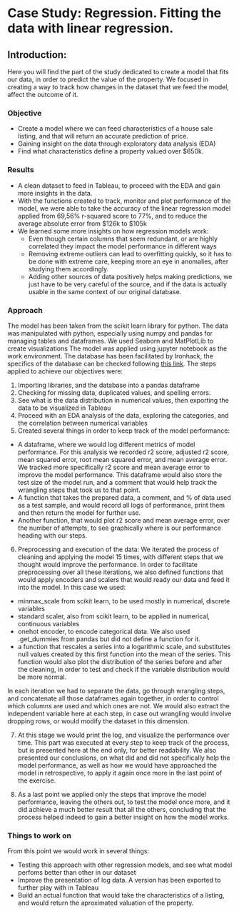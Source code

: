 # Case Study: Regression. Fitting the data with linear regression. 

## Introduction:
Here you will find the part of the study dedicated to create a model that fits our data, in order to predict the value of the property. We focused in creating a way to track how changes in the dataset that we feed the model, affect the outcome of it. 

### Objective
* Create a model where we can feed characteristics of a house sale listing, and that will return an accurate prediction of price.
* Gaining insight on the data through exploratory data analysis (EDA)
* Find what characteristics define a property valued over $650k.  

### Results
* A clean dataset to feed in Tableau, to proceed with the EDA and gain more insights in the data. 
* With the functions created to track, monitor and plot performance of the model, we were able to take the accuracy of the linear regression model applied from 69,56% r-squared score to 77%, and to reduce the average absolute error from $126k to $105k
* We learned some more insights on how regression models work:
	* Even though certain columns that seem redundant, or are highly correlated they impact the model performance in different ways 
	* Removing extreme outliers can lead to overfitting quickly, so it has to be done with extreme care, keeping more an eye in anomalies, after studying them accordingly. 
	* Adding other sources of data positively helps making predictions, we just have to be very careful of the source, and if the data is actually usable in the same context of our original database. 
	
### Approach
The model has been taken from the scikit learn library for python. The data was manipulated with python, especially using numpy and pandas for managing tables and dataframes. We used Seaborn and MatPlotLib to create visualizations The model was applied using jupyter notebook as the work environment. The database has been facilitated by Ironhack, the specifics of the database can be checked following [this link](https://github.com/Alex-Skp/Case-Study-Regression/tree/main/data).
The steps applied to achieve our objectives were: 
1. Importing libraries, and the database into a pandas dataframe
2. Checking for missing data, duplicated values, and spelling errors. 
3. See what is the data distribution in numerical values, then exporting the data to be visualized in Tableau 
4. Proceed with an EDA analysis of the data, exploring the categories, and the correlation between numerical variables 
5. Created several things in order to keep track of the model performance:
* A dataframe, where we would log different metrics of model performance. For this analysis we recorded r2 score, adjusted r2 score, mean squared error, root mean squared error, and mean average error. We tracked more specifically r2 score and mean average error to improve the model performance. This dataframe would also store the test size of the model run, and a comment that would help track the wrangling steps that took us to that point. 
* A function that takes the prepared data, a comment, and % of data used as a test sample, and would record all logs of performance, print them and then return the model for further use. 
* Another function, that would plot r2 score and mean average error, over the number of attempts, to see graphically where is our performance heading with our steps.
6. Preprocessing and execution of the data:
We iterated the process of cleaning and applying the model 15 times, with different steps that we thought would improve the performance. In order to facilitate preprocessing over all these iterations, we also defined functions that would apply encoders and scalers that would ready our data and feed it into the model. In this case we used: 
* minmax_scale from scikit learn, to be used mostly in numerical, discrete variables
* standard scaler, also from scikit learn, to be applied in numerical, continuous variables
* onehot encoder, to encode categorical data. We also used .get_dummies from pandas but did not define a function for it. 
* a function that rescales a series into a logarithmic scale, and substitutes null values created by this first function into the mean of the series. This function would also plot the distribution of the series before and after the cleaning, in order to test and check if the variable distribution would be more normal. 

In each iteration we had to separate the data, go through wrangling steps, and concatenate all those dataframes again together, in order to control which columns are used and which ones are not. We would also extract the independent variable here at each step, in case out wrangling would involve dropping rows, or would modify the dataset in this dimension.

7. At this stage we would print the log, and visualize the performance over time. This part was executed at every step to keep track of the process, but is presented here at the end only, for better readability. We also presented our conclusions, on what did and did not specifically help the model performance, as well as how we would have approached the model in retrospective, to apply it again once more in the last point of the exercise.  

8. As a last point we applied only the steps that improve the model performance, leaving the others out, to test the model once more, and it did achieve a much better result that all the others, concluding that the process helped indeed to gain a better insight on how the model works.

### Things to work on

From this point we would work in several things:
* Testing this approach with other regression models, and see what model perfoms better than other in our dataset
* Improve the presentation of log data. A version has been exported to further play with in Tableau
* Build an actual function that would take the characteristics of a listing, and would return the aproximated valuation of the property. 
